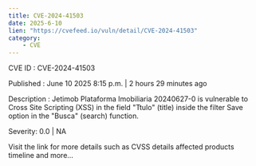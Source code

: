 ```yaml
---
title: CVE-2024-41503
date: 2025-6-10
lien: "https://cvefeed.io/vuln/detail/CVE-2024-41503"
category:
    - CVE
---
```


CVE ID : CVE-2024-41503

Published :  June 10
2025
8:15 p.m. | 2 hours
29 minutes ago

Description : Jetimob Plataforma Imobiliaria 20240627-0 is vulnerable to Cross Site Scripting (XSS) in the field "Ttulo" (title) inside the filter Save option in the "Busca" (search) function.

Severity: 0.0 | NA

Visit the link for more details
such as CVSS details
affected products
timeline
and more...
